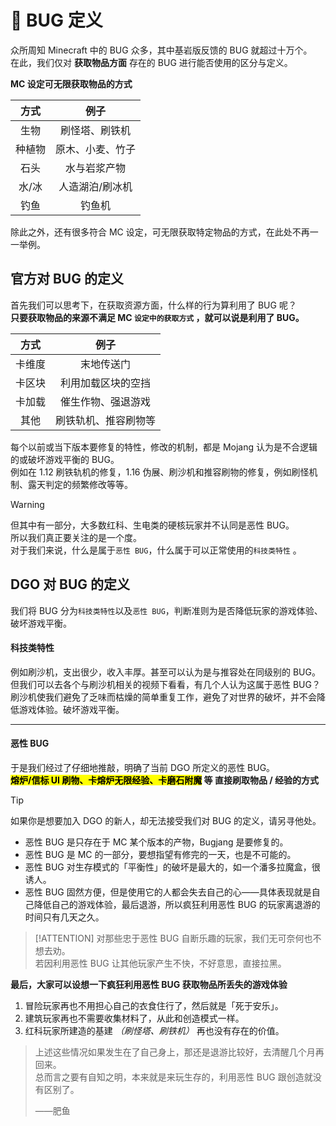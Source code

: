 <!-- notice/bugDefinition -->

# 🐛 BUG 定义

众所周知 Minecraft 中的 BUG 众多，其中基岩版反馈的 BUG 就超过十万个。<br/>
在此，我们仅对 **获取物品方面** 存在的 BUG 进行能否使用的区分与定义。

**MC 设定可无限获取物品的方式**

|  方式  |       例子       |
| :----: | :--------------: |
|  生物  |  刷怪塔、刷铁机  |
| 种植物 | 原木、小麦、竹子 |
|  石头  |   水与岩浆产物   |
| 水/冰  | 人造湖泊/刷冰机  |
|  钓鱼  |      钓鱼机      |

除此之外，还有很多符合 MC 设定，可无限获取特定物品的方式，在此处不再一一举例。

## 官方对 BUG 的定义

首先我们可以思考下，在获取资源方面，什么样的行为算利用了 BUG 呢？<br/>
**只要获取物品的来源不满足 MC `设定中的获取方式` ，就可以说是利用了 BUG。**

|  方式  |         例子         |
| :----: | :------------------: |
| 卡维度 |      末地传送门      |
| 卡区块 |  利用加载区块的空挡  |
| 卡加载 |  催生作物、强退游戏  |
|  其他  | 刷铁轨机、推容刷物等 |

每个以前或当下版本要修复的特性，修改的机制，都是 Mojang 认为是不合逻辑的或破坏游戏平衡的 BUG。<br/>
例如在 1.12 刷铁轨机的修复，1.16 伪展、刷沙机和推容刷物的修复，例如刷怪机制、露天判定的频繁修改等等。

> [!WARNING]
> 但其中有一部分，大多数红科、生电类的硬核玩家并不认同是恶性 BUG。<br/>
> 所以我们真正要关注的是一个度。<br/>
> 对于我们来说，什么是属于`恶性 BUG`，什么属于可以正常使用的`科技类特性` 。

## DGO 对 BUG 的定义

我们将 BUG 分为`科技类特性`以及`恶性 BUG`，判断准则为是否降低玩家的游戏体验、破坏游戏平衡。

#### 科技类特性

例如刷沙机，支出很少，收入丰厚。甚至可以认为是与推容处在同级别的 BUG。<br/>
但我们可以去各个与刷沙机相关的视频下看看，有几个人认为这属于恶性 BUG？<br/>
刷沙机使我们避免了乏味而枯燥的简单重复工作，避免了对世界的破坏，并不会降低游戏体验。破坏游戏平衡。

---

#### 恶性 BUG

于是我们经过了仔细地推敲，明确了当前 DGO 所定义的恶性 BUG。<br/>
**<mark>熔炉/信标 UI 刷物、卡熔炉无限经验、卡磨石附魔</mark> 等 直接刷取物品 / 经验的方式**

> [!TIP]
> 如果你是想要加入 DGO 的新人，却无法接受我们对 BUG 的定义，请另寻他处。

-   恶性 BUG 是只存在于 MC 某个版本的产物，Bugjang 是要修复的。
-   恶性 BUG 是 MC 的一部分，要想指望有修完的一天，也是不可能的。
-   恶性 BUG 对生存模式的「平衡性」的破坏是最大的，如一个潘多拉魔盒，很诱人。
-   恶性 BUG 固然方便，但是使用它的人都会失去自己的心——具体表现就是自己降低自己的游戏体验，最后退游，所以疯狂利用恶性 BUG 的玩家离退游的时间只有几天之久。

> [!ATTENTION]
> 对那些忠于恶性 BUG 自断乐趣的玩家，我们无可奈何也不想去劝。<br/>
> 若因利用恶性 BUG 让其他玩家产生不快，不好意思，直接拉黑。

**最后，大家可以设想一下疯狂利用恶性 BUG 获取物品所丢失的游戏体验**

1. 冒险玩家再也不用担心自己的衣食住行了，然后就是「死于安乐」。
2. 建筑玩家再也不需要收集材料了，从此和创造模式一样。
3. 红科玩家所建造的基建 _（刷怪塔、刷铁机）_ 再也没有存在的价值。

> 上述这些情况如果发生在了自己身上，那还是退游比较好，去清醒几个月再回来。<br/>
> 总而言之要有自知之明，本来就是来玩生存的，利用恶性 BUG 跟创造就没有区别了。
>
> <div class="quotefrom">——肥鱼</div>
